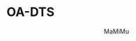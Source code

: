 # OA-DTS
<!DOC TYPE HTML>
<html>
  <head>
    <title>F11 Group</title>
  </head>
  <body>
    <header id="left">MaMiMu</header>
  </body>
